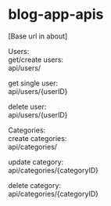 ﻿# blog-app-apis
 
 [Base url in about]

Users:\
get/create users:\
api/users/

get single user:\
api/users/{userID}

delete user:\
api/users/{userID}

Categories:\
create categories:\
api/categories/

update category:\
api/categories/{categoryID}

delete category:\
api/categories/{categoryID}


